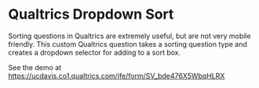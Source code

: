 Qualtrics Dropdown Sort
====

Sorting questions in Qualtrics are extremely useful, but are not very mobile friendly. This custom Qualtrics question takes a sorting question type and creates a dropdown selector for adding to a sort box. 

See the demo at https://ucdavis.co1.qualtrics.com/jfe/form/SV_bde476X5WbqHLRX
